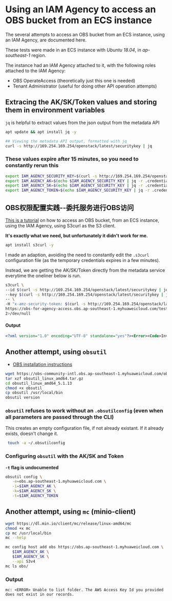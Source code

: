 # Using an IAM Agency to access an OBS bucket from an ECS instance

The several attempts to access an OBS bucket from an ECS instance, using an IAM Agency, are documented here.

These tests were made in an ECS instance with *Ubuntu 18.04*, in *ap-southeast-1* region.

The instance had an IAM Agency attached to it, with the following roles attached to the IAM Agency:
* OBS OperateAccess (theoretically just this one is needed)
* Tenant Administrator (useful for doing other API operation attempts)

## Extracing the AK/SK/Token values and storing them in environment variables

`jq` is helpful to extract values from the json output from the metadata API 

```bash
apt update && apt install jq -y 

## Viewing the metadata API output, formatted with jq
curl -s http://169.254.169.254/openstack/latest/securitykey | jq
```

### These values expire after 15 minutes, so you need to constantly rerun this

```bash
export IAM_AGENCY_SECURITY_KEY=$(curl -s http://169.254.169.254/openstack/latest/securitykey | jq .)
export IAM_AGENCY_AK=$(echo $IAM_AGENCY_SECURITY_KEY | jq -r .credential.access)
export IAM_AGENCY_SK=$(echo $IAM_AGENCY_SECURITY_KEY | jq -r .credential.secret)
export IAM_AGENCY_TOKEN=$(echo $IAM_AGENCY_SECURITY_KEY | jq -r .credential.securitytoken)
```


##  OBS权限配置实践--委托服务进行OBS访问 
[This is a tutorial](https://bbs.huaweicloud.com/blogs/100733) on how to access an OBS bucket, from an ECS instance, using the IAM Agency, using S3curl as the S3 client.

**It's exactly what we need, but unfortunately it didn't work for me.**

```bash
apt install s3curl -y
```

I made an adaption, avoiding the need to constantly edit the `.s3curl` configuration file (as the temporary credentials expires in a few minutes).

Instead, we are getting the AK/SK/Token directly from the metadata service everytime the oneliner below is run.

```bash
s3curl \
--id $(curl -s http://169.254.169.254/openstack/latest/securitykey | jq -r .credential.access) \
--key $(curl -s http://169.254.169.254/openstack/latest/securitykey | jq -r .credential.secret) \
-- \
-H "x-amz-security-token: $(curl -s http://169.254.169.254/openstack/latest/securitykey | jq -r .credential.securitytoken)" \
https://obs-for-agency-access.obs.ap-southeast-1.myhuaweicloud.com/test123.txt \
2>/dev/null
```

#### Output
```xml
<?xml version="1.0" encoding="UTF-8" standalone="yes"?><Error><Code>InvalidAccessKeyId</Code><Message>The AWS Access Key Id you provided does not exist in our records.</Message><RequestId>00000171F548F0B140089ED03178BF71</RequestId><HostId>8tgnuSvk/MHa2wdx2Qey22w5zyJ1FaVomGztgp53G/I0cBQ8rbA70YMlpwSngjFN</HostId><AWSAccessKeyId>01PJTUUPZUJITI8GV1JU</AWSAccessKeyId></Error>
```


## Another attempt, using `obsutil`

* [OBS installation instructions](https://support.huaweicloud.com/intl/en-us/utiltg-obs/obs_11_0003.html)

```bash
wget https://obs-community-intl.obs.ap-southeast-1.myhuaweicloud.com/obsutil/current/obsutil_linux_amd64.tar.gz
tar xzf obsutil_linux_amd64.tar.gz
cd obsutil_linux_amd64_5.1.13
chmod +x obsutil
cp obsutil /usr/local/bin
obsutil version
```

### `obsutil` refuses to work without an `.obsutilconfig` (even when all parameters are passed through the CLI)
This creates an empty configuration file, if not already existant. If it already exists, doesn't change it.

```bash
 touch -a ~/.obsutilconfig
```

### Configuring `obsutil` with the AK/SK and Token

**`-t` flag is undocumented**

```bash
obsutil config \
   -e=obs.ap-southeast-1.myhuaweicloud.com \
   -i=$IAM_AGENCY_AK \
   -k=$IAM_AGENCY_SK \
   -t=$IAM_AGENCY_TOKEN
```

## Another attempt, using `mc` (minio-client)

```bash
wget https://dl.min.io/client/mc/release/linux-amd64/mc
chmod +x mc
cp mc /usr/local/bin
mc --help

mc config host add obs https://obs.ap-southeast-1.myhuaweicloud.com \
   $IAM_AGENCY_AK \
   $IAM_AGENCY_SK \
   --api S3v4
mc ls obs/
```

### Output
```
mc: <ERROR> Unable to list folder. The AWS Access Key Id you provided does not exist in our records.
```

